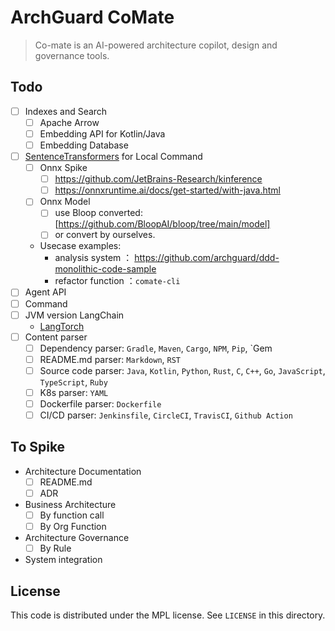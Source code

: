 # ArchGuard CoMate

> Co-mate is an AI-powered architecture copilot, design and governance tools.

## Todo

- [ ] Indexes and Search
    - [ ] Apache Arrow
    - [ ] Embedding API for Kotlin/Java
    - [ ] Embedding Database
- [ ] [SentenceTransformers](https://huggingface.co/sentence-transformers) for Local Command
    - [ ] Onnx Spike
        - [ ] https://github.com/JetBrains-Research/kinference
        - [ ] https://onnxruntime.ai/docs/get-started/with-java.html
    - [ ] Onnx Model
        - [ ] use Bloop converted: [https://github.com/BloopAI/bloop/tree/main/model]
        - [ ] or convert by ourselves.
    - Usecase examples:
        - analysis system ： https://github.com/archguard/ddd-monolithic-code-sample
        - refactor function ：`comate-cli`
- [ ] Agent API
- [ ] Command
- [ ] JVM version LangChain
    - [LangTorch](https://github.com/Knowly-ai/langtorch)
- [ ] Content parser
    - [ ] Dependency parser: `Gradle`, `Maven`, `Cargo`, `NPM`, `Pip`, `Gem
    - [ ] README.md parser: `Markdown`, `RST`
    - [ ] Source code parser: `Java`, `Kotlin`, `Python`, `Rust`, `C`, `C++`, `Go`, `JavaScript`, `TypeScript`, `Ruby`
    - [ ] K8s parser: `YAML`
    - [ ] Dockerfile parser: `Dockerfile`
    - [ ] CI/CD parser: `Jenkinsfile`, `CircleCI`, `TravisCI`, `Github Action`

## To Spike

- Architecture Documentation
    - [ ] README.md
    - [ ] ADR
- Business Architecture
    - [ ] By function call
    - [ ] By Org Function
- Architecture Governance
    - [ ] By Rule
- System integration

License
---

This code is distributed under the MPL license. See `LICENSE` in this directory.
